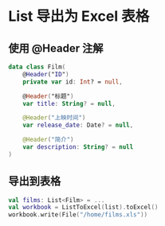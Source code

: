 # List 导出为 Excel 表格

## 使用 @Header 注解

```kotlin
data class Film(
    @Header("ID")
    private var id: Int? = null,

    @Header("标题")
    var title: String? = null,

    @Header("上映时间")
    var release_date: Date? = null,

    @Header("简介")
    var description: String? = null
)
```

## 导出到表格

```kotlin
val films: List<Film> = ...
val workbook = ListToExcel(list).toExcel()
workbook.write(File("/home/films.xls"))
```

